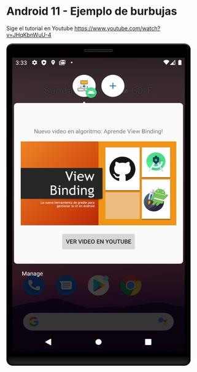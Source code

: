 # Android 11 - Ejemplo de burbujas

Sige el tutorial en Youtube https://www.youtube.com/watch?v=JHqKbnWuU-4

<img src="https://github.com/rcAndroidTutorials/example-bubbles/blob/master/readmefiles/screenshot.png" alt="alt text" width="480px" height="840px">
